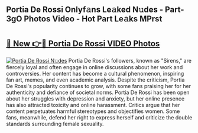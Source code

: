 ## Portia De Rossi Onlyf𝚊ns Le𝚊ked N𝚞des - Part-3gO Photos Video - Hot Part Le𝚊ks MPrst

# <h2><a href="http://ab28966.deff.icu/?id=Portia+De+Rossi">🔗 New 👉🔴 Portia De Rossi VIDEO Photos</a></h2>

[![Portia De Rossi N𝚞des](https://i.imgur.com/rIISA9y.gif)](http://ab28966.deff.icu/?id=Portia+De+Rossi)
Portia De Rossi's followers, known as "Sirens," are fiercely loyal and often engage in online discussions about her work and controversies. Her content has become a cultural phenomenon, inspiring fan art, memes, and even academic analysis. Despite the criticism, Portia De Rossi's popularity continues to grow, with some fans praising her for her authenticity and defiance of societal norms. Portia De Rossi has been open about her struggles with depression and anxiety, but her online presence has also attracted toxicity and online harassment. Critics argue that her content perpetuates harmful stereotypes and objectifies women. Some fans, meanwhile, defend her right to express herself and criticize the double standards surrounding female sexuality.
